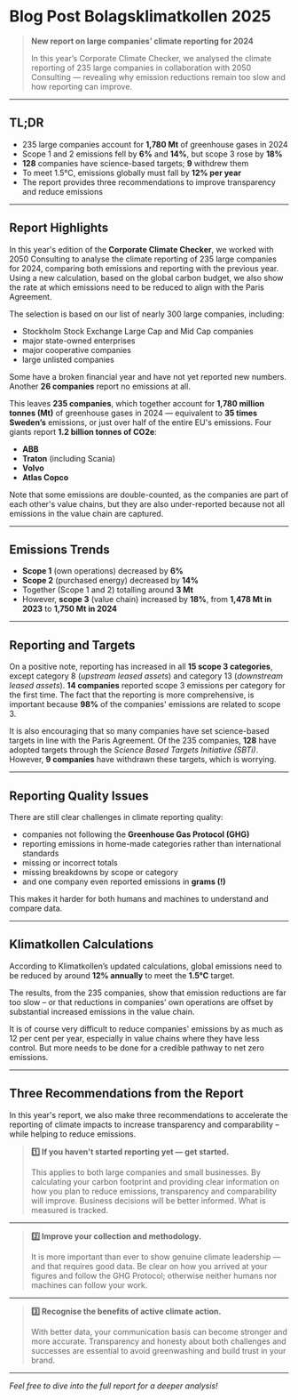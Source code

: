 # Blog Post Bolagsklimatkollen 2025

> **New report on large companies’ climate reporting for 2024**  
>  
> In this year’s Corporate Climate Checker, we analysed the climate reporting of 235 large companies in collaboration with 2050 Consulting — revealing why emission reductions remain too slow and how reporting can improve.

---

## TL;DR

- 235 large companies account for **1,780 Mt** of greenhouse gases in 2024  
- Scope 1 and 2 emissions fell by **6%** and **14%**, but scope 3 rose by **18%**  
- **128** companies have science-based targets; **9** withdrew them  
- To meet 1.5°C, emissions globally must fall by **12% per year**  
- The report provides three recommendations to improve transparency and reduce emissions

---

## Report Highlights

In this year's edition of the **Corporate Climate Checker**, we worked with 2050 Consulting to analyse the climate reporting of 235 large companies for 2024, comparing both emissions and reporting with the previous year. Using a new calculation, based on the global carbon budget, we also show the rate at which emissions need to be reduced to align with the Paris Agreement.

The selection is based on our list of nearly 300 large companies, including:  

- Stockholm Stock Exchange Large Cap and Mid Cap companies
- major state-owned enterprises  
- major cooperative companies  
- large unlisted companies

Some have a broken financial year and have not yet reported new numbers. Another **26 companies** report no emissions at all.

This leaves **235 companies**, which together account for **1,780 million tonnes (Mt)** of greenhouse gases in 2024 — equivalent to **35 times Sweden’s** emissions, or just over half of the entire EU's emissions. Four giants report **1.2 billion tonnes of CO2e**:  

- **ABB**  
- **Traton** (including Scania)  
- **Volvo**  
- **Atlas Copco**

Note that some emissions are double-counted, as the companies are part of each other's value chains, but they are also under-reported because not all emissions in the value chain are captured.

---

## Emissions Trends

- **Scope 1** (own operations) decreased by **6%**  
- **Scope 2** (purchased energy) decreased by **14%**  
- Together (Scope 1 and 2) totalling around **3 Mt** 
- However, **scope 3** (value chain) increased by **18%**, from **1,478 Mt in 2023** to **1,750 Mt in 2024**

---

## Reporting and Targets

On a positive note, reporting has increased in all **15 scope 3 categories**, except category 8 (*upstream leased assets*) and category 13 (*downstream leased assets*). **14 companies** reported scope 3 emissions per category for the first time. The fact that the reporting is more comprehensive, is important because **98%** of the companies' emissions are related to scope 3.

It is also encouraging that so many companies have set science-based targets in line with the Paris Agreement. Of the 235 companies, **128** have adopted targets through the *Science Based Targets Initiative (SBTi)*. However, **9 companies** have withdrawn these targets, which is worrying.

---

## Reporting Quality Issues

There are still clear challenges in climate reporting quality:  

- companies not following the **Greenhouse Gas Protocol (GHG)**  
- reporting emissions in home-made categories rather than international standards  
- missing or incorrect totals  
- missing breakdowns by scope or category  
- and one company even reported emissions in **grams (!)**

This makes it harder for both humans and machines to understand and compare data.

---

## Klimatkollen Calculations

According to Klimatkollen’s updated calculations, global emissions need to be reduced by around **12% annually** to meet the **1.5°C** target.

The results, from the 235 companies, show that emission reductions are far too slow – or that reductions in companies’ own operations are offset by substantial increased emissions in the value chain. 

It is of course very difficult to reduce companies' emissions by as much as 12 per cent per year, especially in value chains where they have less control. But more needs to be done for a credible pathway to net zero emissions.


---

## Three Recommendations from the Report

In this year's report, we also make three recommendations to accelerate the reporting of climate impacts to increase transparency and comparability – while helping to reduce emissions.

> **1️⃣ If you haven't started reporting yet — get started.**  
>  
> This applies to both large companies and small businesses. By calculating your carbon footprint and providing clear information on how you plan to reduce emissions, transparency and comparability will improve. Business decisions will be better informed. What is measured is tracked.

---

> **2️⃣ Improve your collection and methodology.**  
>  
> It is more important than ever to show genuine climate leadership — and that requires good data. Be clear on how you arrived at your figures and follow the GHG Protocol; otherwise neither humans nor machines can follow your work.

---

> **3️⃣ Recognise the benefits of active climate action.**  
>  
> With better data, your communication basis can become stronger and more accurate. Transparency and honesty about both challenges and successes are essential to avoid greenwashing and build trust in your brand.

---

*Feel free to dive into the full report for a deeper analysis!*